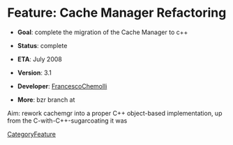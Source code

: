 # Feature: Cache Manager Refactoring

  - **Goal**: complete the migration of the Cache Manager to c++

  - **Status**: complete

  - **ETA**: July 2008

  - **Version**: 3.1

  - **Developer**:
    [FrancescoChemolli](/FrancescoChemolli#)

  - **More**: bzr branch at
    [](https://code.launchpad.net/~kinkie/squid/cachemgr-refactor)

Aim: rework cachemgr into a proper C++ object-based implementation, up
from the C-with-C++-sugarcoating it was

[CategoryFeature](/CategoryFeature#)
